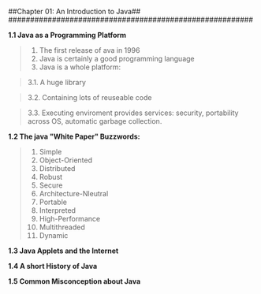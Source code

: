 ##Chapter 01: An Introduction to Java##
########################################################

**1.1 Java as a Programming Platform**
> 1. The first release of ava in 1996
> 2. Java is certainly a good programming language
> 3. Java is a whole platform:

> 3.1. A huge library

> 3.2. Containing lots of reuseable code

> 3.3. Executing enviroment provides services: security, portability across OS, automatic garbage collection.

**1.2 The java "White Paper" Buzzwords:**
> 1. Simple
> 2. Object-Oriented
> 3. Distributed
> 4. Robust
> 5. Secure
> 6. Architecture-Nleutral
> 7. Portable
> 8. Interpreted
> 9. High-Performance
> 10. Multithreaded
> 11. Dynamic

**1.3 Java Applets and the Internet**

**1.4 A short History of Java**

**1.5 Common Misconception about Java**